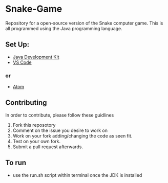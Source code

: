 # Snake-Game
Repository for a open-source version of the Snake computer game. This is all programmed using the Java programming language.

## Set Up:
- [Java Development Kit](https://java.com/en/download/help/develop.html)
- [VS Code](https://code.visualstudio.com/) 
### or
- [Atom](https://atom.io/) 

## Contributing

In order to contribute, please follow these guidlines
1. Fork this reposotory
2. Comment on the issue you desire to work on
3. Work on your fork adding/changing the code as seen fit.
4. Test on your own fork. 
5. Submit a pull request afterwards.

## To run
- use the run.sh script within terminal once the JDK is installed
